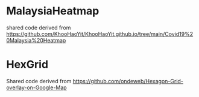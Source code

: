 # MalaysiaHeatmap
shared code derived from https://github.com/KhooHaoYit/KhooHaoYit.github.io/tree/main/Covid19%20Malaysia%20Heatmap
# HexGrid
Shared code derived from https://github.com/ondeweb/Hexagon-Grid-overlay-on-Google-Map 
